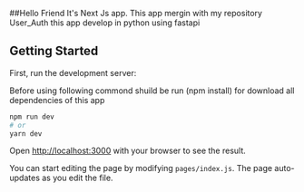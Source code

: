 ##Hello Friend It's Next Js app.
This app mergin with my repository User_Auth this app develop in python using fastapi
## Getting Started

First, run the development server:

Before using following commond shuild be run (npm install) for download all dependencies of this app

```bash
npm run dev
# or
yarn dev
```

Open [http://localhost:3000](http://localhost:3000) with your browser to see the result.

You can start editing the page by modifying `pages/index.js`. The page auto-updates as you edit the file.
